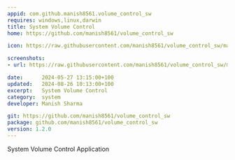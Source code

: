 ```yaml
---
appid: com.github.manish8561.volume_control_sw
requires: windows,linux,darwin
title: System Volume Control
home: https://github.com/manish8561/volume_control_sw

icon: https://raw.githubusercontent.com/manish8561/volume_control_sw/main/assets/sound-icon.jpg

screenshots:
- url: https://raw.githubusercontent.com/manish8561/volume_control_sw/main/assets/screenshots/screen.jpg

date:      2024-05-27 13:15:00+100
updated:   2024-08-26 10:13:00+100
excerpt:   System Volume Control
category:  system
developer: Manish Sharma

git: https://github.com/manish8561/volume_control_sw
package: github.com/manish8561/volume_control_sw
version: 1.2.0
---
```


System Volume Control Application